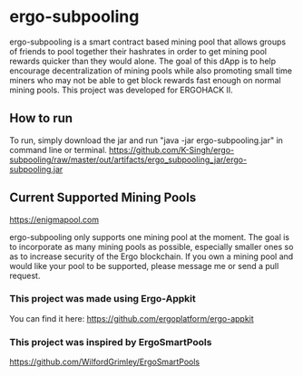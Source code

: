 # ergo-subpooling
ergo-subpooling is a smart contract based mining pool that allows groups of friends to pool together their hashrates in order to get mining pool rewards quicker than they would alone. The goal of this dApp is to help encourage decentralization of mining pools while also promoting small time miners who may not be able to get block rewards fast enough on normal mining pools. This project was developed for ERGOHACK II.

## How to run
To run, simply download the jar and run "java -jar ergo-subpooling.jar" in command line or terminal.
https://github.com/K-Singh/ergo-subpooling/raw/master/out/artifacts/ergo_subpooling_jar/ergo-subpooling.jar

## Current Supported Mining Pools
https://enigmapool.com

ergo-subpooling only supports one mining pool at the moment. The goal is to incorporate as many mining pools as possible, especially smaller ones so as to increase security
of the Ergo blockchain. If you own a mining pool and would like your pool to be supported, please message me or send a pull request.

### This project was made using Ergo-Appkit
You can find it here: https://github.com/ergoplatform/ergo-appkit

### This project was inspired by ErgoSmartPools
https://github.com/WilfordGrimley/ErgoSmartPools
